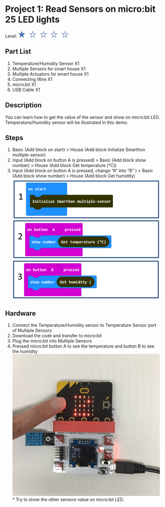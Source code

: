 # Project 1: Read Sensors on micro:bit 25 LED lights
Level: ![level](images/level1.png)
## Part List
1. Temperature/Humidity Sensor X1
2. Multiple Sensors for smart house X1
3. Multiple Actuators for smart house X1
4. Connecting Wire X1
5. micro:bit X1
6. USB Cable X1

## Description
You can learn how to get the value of the sensor and show on micro:bit LED. Temperature/Humidity sensor will be illustrated in this demo.

## Steps
1. Basic (Add block on start) > House (Add block Initialize Smarthon multiple-sensor)
2. Input (Add block on button A is pressed) > Basic (Add block show number) > House (Add block Get temperature (°C))
3. Input (Add block on button A is pressed, change “A” into “B” ) > Basic (Add block show number) > House (Add block Get humidity)
![auto_fit](images/P1_1.png)
![auto_fit](images/P1_2.png)
![auto_fit](images/P1_3.png)

## Hardware
1. Connect the Temperature/Humidity sensor to Temperature Sensor port of Multiple Sensors
2. Download the code and transfer to micro:bit
3. Plug the micro:bit into Multiple Sensors
4. Pressed micro:bit button A to see the temperature and button B to see the humidity
![pic_70](images/P1_4.jpg)
<span id="remarks" >* Try to show the other sensors value on micro:bit LED.</span>